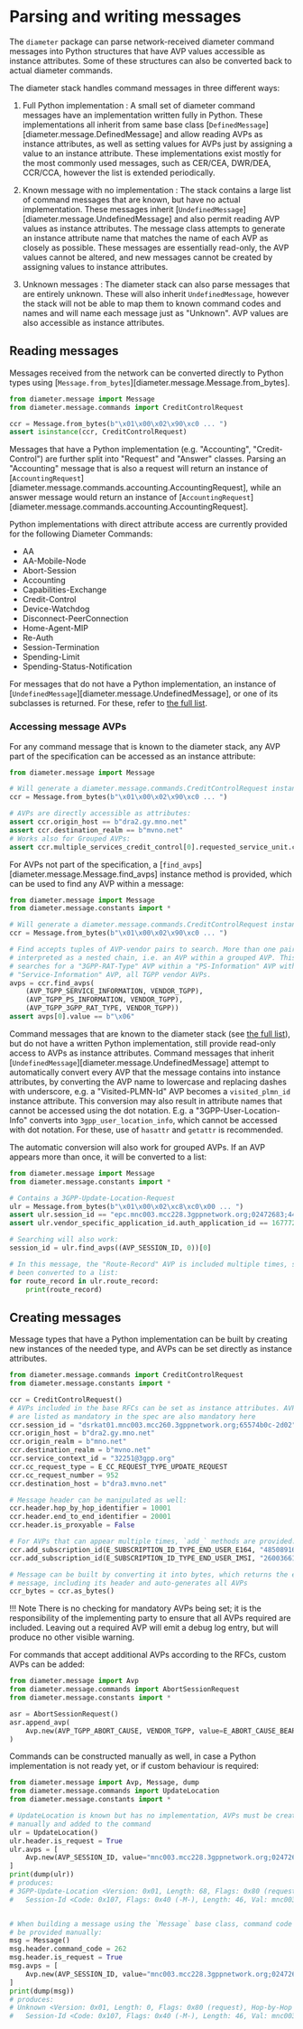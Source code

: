 # Parsing and writing messages

The `diameter` package can parse network-received diameter command messages into
Python structures that have AVP values accessible as instance attributes. Some 
of these structures can also be converted back to actual diameter commands.

The diameter stack handles command messages in three different ways:

1. Full Python implementation
:   A small set of diameter command messages have an implementation written 
    fully in Python. These implementations all inherit from same base class
    [`DefinedMessage`][diameter.message.DefinedMessage] and allow reading AVPs 
    as instance attributes, as well as setting values for AVPs just by assigning 
    a value to an instance attribute. These implementations exist mostly for the
    most commonly used messages, such as CER/CEA, DWR/DEA, CCR/CCA, however the 
    list is extended periodically.

2. Known message with no implementation
:   The stack contains a large list of command messages that are known, but 
    have no actual implementation. These messages inherit 
    [`UndefinedMessage`][diameter.message.UndefinedMessage] and
    also permit reading AVP values as instance attributes. The message class
    attempts to generate an instance attribute name that matches the name of
    each AVP as closely as possible. These messages are essentially read-only,
    the AVP values cannot be altered, and new messages cannot be created by
    assigning values to instance attributes.

3. Unknown messages
:   The diameter stack can also parse messages that are entirely unknown. These
    will also inherit `UndefinedMessage`, however the stack will not be able
    to map them to known command codes and names and will name each message just
    as "Unknown". AVP values are also accessible as instance attributes.



## Reading messages

Messages received from the network can be converted directly to Python types 
using [`Message.from_bytes`][diameter.message.Message.from_bytes].

```python
from diameter.message import Message
from diameter.message.commands import CreditControlRequest

ccr = Message.from_bytes(b"\x01\x00\x02\x90\xc0 ... ")
assert isinstance(ccr, CreditControlRequest)
```

Messages that have a Python implementation (e.g. "Accounting", "Credit-Control")
are further split into "Request" and "Answer" classes. Parsing an "Accounting"
message that is also a request will return an instance of 
[`AccountingRequest`][diameter.message.commands.accounting.AccountingRequest],
while an answer message would return an instance of 
[`AccountingRequest`][diameter.message.commands.accounting.AccountingRequest].

Python implementations with direct attribute access are currently provided for 
the following Diameter Commands:

 * AA
 * AA-Mobile-Node
 * Abort-Session
 * Accounting
 * Capabilities-Exchange
 * Credit-Control
 * Device-Watchdog
 * Disconnect-PeerConnection
 * Home-Agent-MIP
 * Re-Auth
 * Session-Termination
 * Spending-Limit
 * Spending-Status-Notification

For messages that do not have a Python implementation, an instance of 
[`UndefinedMessage`][diameter.message.UndefinedMessage], or one of its 
subclasses is returned. For these, refer to 
[the full list](../api/commands/other_commands.md).


### Accessing message AVPs

For any command message that is known to the diameter stack, any AVP part of the 
specification can be accessed as an instance attribute:

```python
from diameter.message import Message

# Will generate a diameter.message.commands.CreditControlRequest instance
ccr = Message.from_bytes(b"\x01\x00\x02\x90\xc0 ... ")

# AVPs are directly accessible as attributes:
assert ccr.origin_host == b"dra2.gy.mno.net"
assert ccr.destination_realm == b"mvno.net"
# Works also for Grouped AVPs:
assert ccr.multiple_services_credit_control[0].requested_service_unit.cc_total_octets == 0
```

For AVPs not part of the specification, a 
[`find_avps`][diameter.message.Message.find_avps] instance method is provided, 
which can be used to find any AVP within a message:

```python
from diameter.message import Message
from diameter.message.constants import *

# Will generate a diameter.message.commands.CreditControlRequest instance
ccr = Message.from_bytes(b"\x01\x00\x02\x90\xc0 ... ")

# Find accepts tuples of AVP-vendor pairs to search. More than one pair is 
# interpreted as a nested chain, i.e. an AVP within a grouped AVP. This chain 
# searches for a "3GPP-RAT-Type" AVP within a "PS-Information" AVP within a 
# "Service-Information" AVP, all TGPP vendor AVPs. 
avps = ccr.find_avps(
    (AVP_TGPP_SERVICE_INFORMATION, VENDOR_TGPP), 
    (AVP_TGPP_PS_INFORMATION, VENDOR_TGPP),
    (AVP_TGPP_3GPP_RAT_TYPE, VENDOR_TGPP))
assert avps[0].value == b"\x06"
```

Command messages that are known to the diameter stack (see 
[the full list](../api/commands/other_commands.md)), but do not have a written 
Python implementation, still provide read-only access to AVPs as instance 
attributes. Command messages that inherit 
[`UndefinedMessage`][diameter.message.UndefinedMessage] attempt to automatically
convert every AVP that the message contains into instance attributes, by 
converting the AVP name to lowercase and replacing dashes with underscore, e.g.
a "Visited-PLMN-Id" AVP becomes a `visited_plmn_id` instance attribute. This 
conversion may also result in attribute names that cannot be accessed using the
dot notation. E.g. a "3GPP-User-Location-Info" converts into 
`3gpp_user_location_info`, which cannot be accessed with dot notation. For 
these, use of `hasattr` and `getattr` is recommended.

The automatic conversion will also work for grouped AVPs. If an AVP appears 
more than once, it will be converted to a list:

```python
from diameter.message import Message
from diameter.message.constants import *

# Contains a 3GPP-Update-Location-Request
ulr = Message.from_bytes(b"\x01\x00\x02\xc8\xc0\x00 ... ")
assert ulr.session_id == "epc.mnc003.mcc228.3gppnetwork.org;02472683;449d027e;13a0091b"
assert ulr.vendor_specific_application_id.auth_application_id == 16777251

# Searching will also work:
session_id = ulr.find_avps((AVP_SESSION_ID, 0))[0]

# In this message, the "Route-Record" AVP is included multiple times, so it has
# been converted to a list:
for route_record in ulr.route_record:
    print(route_record)
```


## Creating messages

Message types that have a Python implementation can be built by creating new 
instances of the needed type, and AVPs can be set directly as instance 
attributes.

```python
from diameter.message.commands import CreditControlRequest
from diameter.message.constants import *

ccr = CreditControlRequest()
# AVPs included in the base RFCs can be set as instance attributes. AVPs that 
# are listed as mandatory in the spec are also mandatory here
ccr.session_id = "dsrkat01.mnc003.mcc260.3gppnetwork.org;65574b0c-2d02"
ccr.origin_host = b"dra2.gy.mno.net"
ccr.origin_realm = b"mno.net"
ccr.destination_realm = b"mvno.net"
ccr.service_context_id = "32251@3gpp.org"
ccr.cc_request_type = E_CC_REQUEST_TYPE_UPDATE_REQUEST
ccr.cc_request_number = 952
ccr.destination_host = b"dra3.mvno.net"

# Message header can be manipulated as well:
ccr.header.hop_by_hop_identifier = 10001
ccr.header.end_to_end_identifier = 20001
ccr.header.is_proxyable = False

# For AVPs that can appear multiple times, `add_` methods are provided:
ccr.add_subscription_id(E_SUBSCRIPTION_ID_TYPE_END_USER_E164, "485089163847")
ccr.add_subscription_id(E_SUBSCRIPTION_ID_TYPE_END_USER_IMSI, "260036619905065")

# Message can be built by converting it into bytes, which returns the entire
# message, including its header and auto-generates all AVPs
ccr_bytes = ccr.as_bytes()
```

!!! Note
    There is no checking for mandatory AVPs being set; it is the responsibility
    of the implementing party to ensure that all AVPs required are included.
    Leaving out a required AVP will emit a debug log entry, but will produce no
    other visible warning.

For commands that accept additional AVPs according to the RFCs, custom AVPs can
be added:

```python
from diameter.message import Avp
from diameter.message.commands import AbortSessionRequest
from diameter.message.constants import *

asr = AbortSessionRequest()
asr.append_avp(
    Avp.new(AVP_TGPP_ABORT_CAUSE, VENDOR_TGPP, value=E_ABORT_CAUSE_BEARER_RELEASED)
)
```

Commands can be constructed manually as well, in case a Python implementation is
not ready yet, or if custom behaviour is required:

```python
from diameter.message import Avp, Message, dump
from diameter.message.commands import UpdateLocation
from diameter.message.constants import *

# UpdateLocation is known but has no implementation, AVPs must be created
# manually and added to the command
ulr = UpdateLocation()
ulr.header.is_request = True
ulr.avps = [
    Avp.new(AVP_SESSION_ID, value="mnc003.mcc228.3gppnetwork.org;02472683")
]
print(dump(ulr))
# produces:
# 3GPP-Update-Location <Version: 0x01, Length: 68, Flags: 0x80 (request), Hop-by-Hop Identifier: 0x0, End-to-End Identifier: 0x0>
#   Session-Id <Code: 0x107, Flags: 0x40 (-M-), Length: 46, Val: mnc003.mcc228.3gppnetwork.org;02472683>


# When building a message using the `Message` base class, command code must
# be provided manually:
msg = Message()
msg.header.command_code = 262
msg.header.is_request = True
msg.avps = [
    Avp.new(AVP_SESSION_ID, value="mnc003.mcc228.3gppnetwork.org;02472683")
]
print(dump(msg))
# produces:
# Unknown <Version: 0x01, Length: 0, Flags: 0x80 (request), Hop-by-Hop Identifier: 0x0, End-to-End Identifier: 0x0>
#   Session-Id <Code: 0x107, Flags: 0x40 (-M-), Length: 46, Val: mnc003.mcc228.3gppnetwork.org;02472683>

```